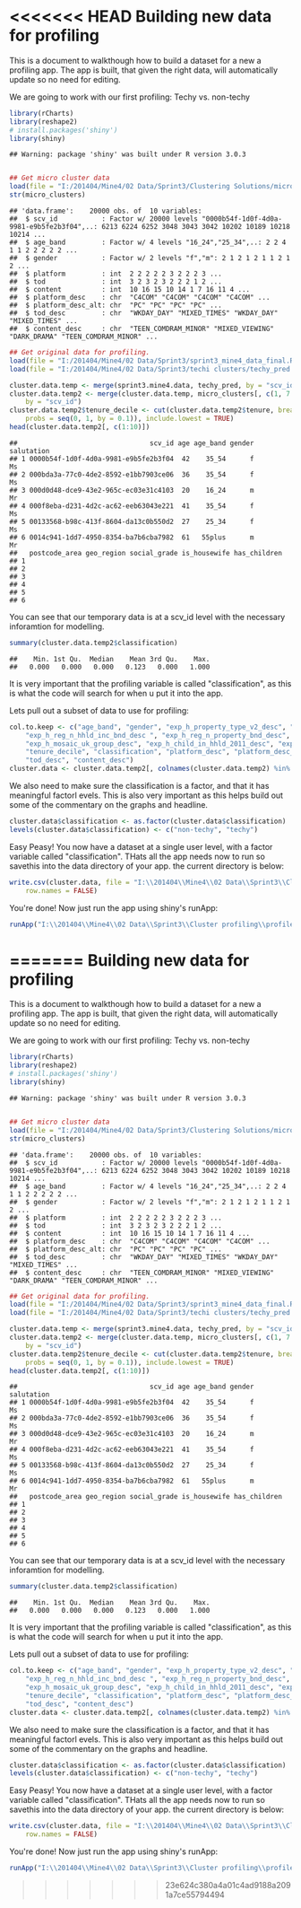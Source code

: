 <<<<<<< HEAD
Building new data for profiling
========================================================

This is a document to walkthough how to build a dataset for a new a profiling app. The app is built, that given the right data, will automatically update so no need for editing.

We are going to work with our first profiling: Techy vs. non-techy


```r
library(rCharts)
library(reshape2)
# install.packages('shiny')
library(shiny)
```

```
## Warning: package 'shiny' was built under R version 3.0.3
```

```r

## Get micro cluster data
load(file = "I:/201404/Mine4/02 Data/Sprint3/Clustering Solutions/micro_clusters.RData")
str(micro_clusters)
```

```
## 'data.frame':	20000 obs. of  10 variables:
##  $ scv_id           : Factor w/ 20000 levels "0000b54f-1d0f-4d0a-9981-e9b5fe2b3f04",..: 6213 6224 6252 3048 3043 3042 10202 10189 10218 10214 ...
##  $ age_band         : Factor w/ 4 levels "16_24","25_34",..: 2 2 4 1 1 2 2 2 2 2 ...
##  $ gender           : Factor w/ 2 levels "f","m": 2 1 2 1 2 1 1 2 1 2 ...
##  $ platform         : int  2 2 2 2 2 3 2 2 2 3 ...
##  $ tod              : int  3 2 3 2 3 2 2 2 1 2 ...
##  $ content          : int  10 16 15 10 14 1 7 16 11 4 ...
##  $ platform_desc    : chr  "C4COM" "C4COM" "C4COM" "C4COM" ...
##  $ platform_desc_alt: chr  "PC" "PC" "PC" "PC" ...
##  $ tod_desc         : chr  "WKDAY_DAY" "MIXED_TIMES" "WKDAY_DAY" "MIXED_TIMES" ...
##  $ content_desc     : chr  "TEEN_COMDRAM_MINOR" "MIXED_VIEWING" "DARK_DRAMA" "TEEN_COMDRAM_MINOR" ...
```

```r
## Get original data for profiling.
load(file = "I:/201404/Mine4/02 Data/Sprint3/sprint3_mine4_data_final.RData")
load(file = "I:/201404/Mine4/02 Data/Sprint3/techi clusters/techy_pred.RData")

cluster.data.temp <- merge(sprint3.mine4.data, techy_pred, by = "scv_id")
cluster.data.temp2 <- merge(cluster.data.temp, micro_clusters[, c(1, 7:10)], 
    by = "scv_id")
cluster.data.temp2$tenure_decile <- cut(cluster.data.temp2$tenure, breaks = quantile(cluster.data.temp2$tenure, 
    probs = seq(0, 1, by = 0.1)), include.lowest = TRUE)
head(cluster.data.temp2[, c(1:10)])
```

```
##                                 scv_id age age_band gender salutation
## 1 0000b54f-1d0f-4d0a-9981-e9b5fe2b3f04  42    35_54      f         Ms
## 2 000bda3a-77c0-4de2-8592-e1bb7903ce06  36    35_54      f         Ms
## 3 000d0d48-dce9-43e2-965c-ec03e31c4103  20    16_24      m         Mr
## 4 000f8eba-d231-4d2c-ac62-eeb63043e221  41    35_54      f         Ms
## 5 00133568-b98c-413f-8604-da13c0b550d2  27    25_34      f         Ms
## 6 0014c941-1dd7-4950-8354-ba7b6cba7982  61   55plus      m         Mr
##   postcode_area geo_region social_grade is_housewife has_children
## 1                                                                
## 2                                                                
## 3                                                                
## 4                                                                
## 5                                                                
## 6
```


You can see that our temporary data is at a scv_id level with the necessary inforamtion for modelling.


```r
summary(cluster.data.temp2$classification)
```

```
##    Min. 1st Qu.  Median    Mean 3rd Qu.    Max. 
##   0.000   0.000   0.000   0.123   0.000   1.000
```


It is very important that the profiling variable is called "classification", as this is what the code will search for when u put it into the app.

Lets pull out a subset of data to use for profiling:

```r
col.to.keep <- c("age_band", "gender", "exp_h_property_type_v2_desc", "exp_h_outstand_mortgag_v2_desc", 
    "exp_h_reg_n_hhld_inc_bnd_desc ", "exp_h_reg_n_property_bnd_desc", "exp_h_family_lifestg_2011_desc", 
    "exp_h_mosaic_uk_group_desc", "exp_h_child_in_hhld_2011_desc", "exp_p_true_touch_group_desc", 
    "tenure_decile", "classification", "platform_desc", "platform_desc_alt", 
    "tod_desc", "content_desc")
cluster.data <- cluster.data.temp2[, colnames(cluster.data.temp2) %in% col.to.keep]
```


We also need to make sure the classification is a factor, and that it has meaningful factorl evels. This is also very important as this helps build out some of the commentary on the graphs and headline.


```r
cluster.data$classification <- as.factor(cluster.data$classification)
levels(cluster.data$classification) <- c("non-techy", "techy")
```


Easy Peasy! You now have a dataset at a single user level, with a factor variable called "classification". THats all the app needs now to run so savethis into the data directory of your app. the current directory is below:


```r
write.csv(cluster.data, file = "I:\\201404\\Mine4\\02 Data\\Sprint3\\Cluster profiling\\profile-app\\data\\cluster_data.csv", 
    row.names = FALSE)
```


You're done! Now just run the app using shiny's runApp:


```r
runApp("I:\\201404\\Mine4\\02 Data\\Sprint3\\Cluster profiling\\profile-app")
```

=======
Building new data for profiling
========================================================

This is a document to walkthough how to build a dataset for a new a profiling app. The app is built, that given the right data, will automatically update so no need for editing.

We are going to work with our first profiling: Techy vs. non-techy


```r
library(rCharts)
library(reshape2)
# install.packages('shiny')
library(shiny)
```

```
## Warning: package 'shiny' was built under R version 3.0.3
```

```r

## Get micro cluster data
load(file = "I:/201404/Mine4/02 Data/Sprint3/Clustering Solutions/micro_clusters.RData")
str(micro_clusters)
```

```
## 'data.frame':	20000 obs. of  10 variables:
##  $ scv_id           : Factor w/ 20000 levels "0000b54f-1d0f-4d0a-9981-e9b5fe2b3f04",..: 6213 6224 6252 3048 3043 3042 10202 10189 10218 10214 ...
##  $ age_band         : Factor w/ 4 levels "16_24","25_34",..: 2 2 4 1 1 2 2 2 2 2 ...
##  $ gender           : Factor w/ 2 levels "f","m": 2 1 2 1 2 1 1 2 1 2 ...
##  $ platform         : int  2 2 2 2 2 3 2 2 2 3 ...
##  $ tod              : int  3 2 3 2 3 2 2 2 1 2 ...
##  $ content          : int  10 16 15 10 14 1 7 16 11 4 ...
##  $ platform_desc    : chr  "C4COM" "C4COM" "C4COM" "C4COM" ...
##  $ platform_desc_alt: chr  "PC" "PC" "PC" "PC" ...
##  $ tod_desc         : chr  "WKDAY_DAY" "MIXED_TIMES" "WKDAY_DAY" "MIXED_TIMES" ...
##  $ content_desc     : chr  "TEEN_COMDRAM_MINOR" "MIXED_VIEWING" "DARK_DRAMA" "TEEN_COMDRAM_MINOR" ...
```

```r
## Get original data for profiling.
load(file = "I:/201404/Mine4/02 Data/Sprint3/sprint3_mine4_data_final.RData")
load(file = "I:/201404/Mine4/02 Data/Sprint3/techi clusters/techy_pred.RData")

cluster.data.temp <- merge(sprint3.mine4.data, techy_pred, by = "scv_id")
cluster.data.temp2 <- merge(cluster.data.temp, micro_clusters[, c(1, 7:10)], 
    by = "scv_id")
cluster.data.temp2$tenure_decile <- cut(cluster.data.temp2$tenure, breaks = quantile(cluster.data.temp2$tenure, 
    probs = seq(0, 1, by = 0.1)), include.lowest = TRUE)
head(cluster.data.temp2[, c(1:10)])
```

```
##                                 scv_id age age_band gender salutation
## 1 0000b54f-1d0f-4d0a-9981-e9b5fe2b3f04  42    35_54      f         Ms
## 2 000bda3a-77c0-4de2-8592-e1bb7903ce06  36    35_54      f         Ms
## 3 000d0d48-dce9-43e2-965c-ec03e31c4103  20    16_24      m         Mr
## 4 000f8eba-d231-4d2c-ac62-eeb63043e221  41    35_54      f         Ms
## 5 00133568-b98c-413f-8604-da13c0b550d2  27    25_34      f         Ms
## 6 0014c941-1dd7-4950-8354-ba7b6cba7982  61   55plus      m         Mr
##   postcode_area geo_region social_grade is_housewife has_children
## 1                                                                
## 2                                                                
## 3                                                                
## 4                                                                
## 5                                                                
## 6
```


You can see that our temporary data is at a scv_id level with the necessary inforamtion for modelling.


```r
summary(cluster.data.temp2$classification)
```

```
##    Min. 1st Qu.  Median    Mean 3rd Qu.    Max. 
##   0.000   0.000   0.000   0.123   0.000   1.000
```


It is very important that the profiling variable is called "classification", as this is what the code will search for when u put it into the app.

Lets pull out a subset of data to use for profiling:

```r
col.to.keep <- c("age_band", "gender", "exp_h_property_type_v2_desc", "exp_h_outstand_mortgag_v2_desc", 
    "exp_h_reg_n_hhld_inc_bnd_desc ", "exp_h_reg_n_property_bnd_desc", "exp_h_family_lifestg_2011_desc", 
    "exp_h_mosaic_uk_group_desc", "exp_h_child_in_hhld_2011_desc", "exp_p_true_touch_group_desc", 
    "tenure_decile", "classification", "platform_desc", "platform_desc_alt", 
    "tod_desc", "content_desc")
cluster.data <- cluster.data.temp2[, colnames(cluster.data.temp2) %in% col.to.keep]
```


We also need to make sure the classification is a factor, and that it has meaningful factorl evels. This is also very important as this helps build out some of the commentary on the graphs and headline.


```r
cluster.data$classification <- as.factor(cluster.data$classification)
levels(cluster.data$classification) <- c("non-techy", "techy")
```


Easy Peasy! You now have a dataset at a single user level, with a factor variable called "classification". THats all the app needs now to run so savethis into the data directory of your app. the current directory is below:


```r
write.csv(cluster.data, file = "I:\\201404\\Mine4\\02 Data\\Sprint3\\Cluster profiling\\profile-app\\data\\cluster_data.csv", 
    row.names = FALSE)
```


You're done! Now just run the app using shiny's runApp:


```r
runApp("I:\\201404\\Mine4\\02 Data\\Sprint3\\Cluster profiling\\profile-app")
```

>>>>>>> 23e624c380a4a01c4ad9188a2091a7ce55794494
